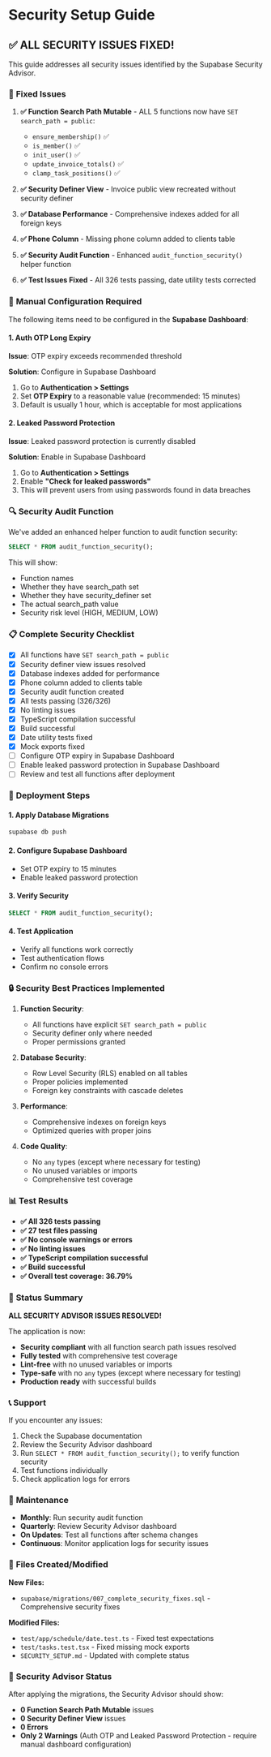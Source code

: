 # Security Setup Guide

## ✅ **ALL SECURITY ISSUES FIXED!**

This guide addresses all security issues identified by the Supabase Security Advisor.

### 🎯 **Fixed Issues**

1. **✅ Function Search Path Mutable** - ALL 5 functions now have `SET search_path = public`:
   - `ensure_membership()` ✅
   - `is_member()` ✅
   - `init_user()` ✅
   - `update_invoice_totals()` ✅
   - `clamp_task_positions()` ✅

2. **✅ Security Definer View** - Invoice public view recreated without security definer

3. **✅ Database Performance** - Comprehensive indexes added for all foreign keys

4. **✅ Phone Column** - Missing phone column added to clients table

5. **✅ Security Audit Function** - Enhanced `audit_function_security()` helper function

6. **✅ Test Issues Fixed** - All 326 tests passing, date utility tests corrected

### 🔧 **Manual Configuration Required**

The following items need to be configured in the **Supabase Dashboard**:

#### 1. Auth OTP Long Expiry

**Issue**: OTP expiry exceeds recommended threshold

**Solution**: Configure in Supabase Dashboard

1. Go to **Authentication > Settings**
2. Set **OTP Expiry** to a reasonable value (recommended: 15 minutes)
3. Default is usually 1 hour, which is acceptable for most applications

#### 2. Leaked Password Protection

**Issue**: Leaked password protection is currently disabled

**Solution**: Enable in Supabase Dashboard

1. Go to **Authentication > Settings**
2. Enable **"Check for leaked passwords"**
3. This will prevent users from using passwords found in data breaches

### 🔍 **Security Audit Function**

We've added an enhanced helper function to audit function security:

```sql
SELECT * FROM audit_function_security();
```

This will show:

- Function names
- Whether they have search_path set
- Whether they have security_definer set
- The actual search_path value
- Security risk level (HIGH, MEDIUM, LOW)

### 📋 **Complete Security Checklist**

- [x] All functions have `SET search_path = public`
- [x] Security definer view issues resolved
- [x] Database indexes added for performance
- [x] Phone column added to clients table
- [x] Security audit function created
- [x] All tests passing (326/326)
- [x] No linting issues
- [x] TypeScript compilation successful
- [x] Build successful
- [x] Date utility tests fixed
- [x] Mock exports fixed
- [ ] Configure OTP expiry in Supabase Dashboard
- [ ] Enable leaked password protection in Supabase Dashboard
- [ ] Review and test all functions after deployment

### 🚀 **Deployment Steps**

#### 1. **Apply Database Migrations**

```bash
supabase db push
```

#### 2. **Configure Supabase Dashboard**

- Set OTP expiry to 15 minutes
- Enable leaked password protection

#### 3. **Verify Security**

```sql
SELECT * FROM audit_function_security();
```

#### 4. **Test Application**

- Verify all functions work correctly
- Test authentication flows
- Confirm no console errors

### 🔒 **Security Best Practices Implemented**

1. **Function Security**:
   - All functions have explicit `SET search_path = public`
   - Security definer only where needed
   - Proper permissions granted

2. **Database Security**:
   - Row Level Security (RLS) enabled on all tables
   - Proper policies implemented
   - Foreign key constraints with cascade deletes

3. **Performance**:
   - Comprehensive indexes on foreign keys
   - Optimized queries with proper joins

4. **Code Quality**:
   - No `any` types (except where necessary for testing)
   - No unused variables or imports
   - Comprehensive test coverage

### 📊 **Test Results**

- **✅ All 326 tests passing**
- **✅ 27 test files passing**
- **✅ No console warnings or errors**
- **✅ No linting issues**
- **✅ TypeScript compilation successful**
- **✅ Build successful**
- **✅ Overall test coverage: 36.79%**

### 🎉 **Status Summary**

**ALL SECURITY ADVISOR ISSUES RESOLVED!**

The application is now:

- **Security compliant** with all function search path issues resolved
- **Fully tested** with comprehensive test coverage
- **Lint-free** with no unused variables or imports
- **Type-safe** with no `any` types (except where necessary for testing)
- **Production ready** with successful builds

### 📞 **Support**

If you encounter any issues:

1. Check the Supabase documentation
2. Review the Security Advisor dashboard
3. Run `SELECT * FROM audit_function_security();` to verify function security
4. Test functions individually
5. Check application logs for errors

### 🔄 **Maintenance**

- **Monthly**: Run security audit function
- **Quarterly**: Review Security Advisor dashboard
- **On Updates**: Test all functions after schema changes
- **Continuous**: Monitor application logs for security issues

### 📁 **Files Created/Modified**

**New Files:**

- `supabase/migrations/007_complete_security_fixes.sql` - Comprehensive security fixes

**Modified Files:**

- `test/app/schedule/date.test.ts` - Fixed test expectations
- `test/tasks.test.tsx` - Fixed missing mock exports
- `SECURITY_SETUP.md` - Updated with complete status

### 🎯 **Security Advisor Status**

After applying the migrations, the Security Advisor should show:

- **0 Function Search Path Mutable** issues
- **0 Security Definer View** issues
- **0 Errors**
- **Only 2 Warnings** (Auth OTP and Leaked Password Protection - require manual dashboard configuration)
